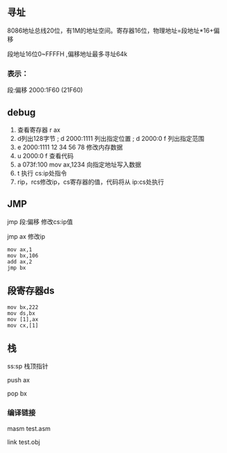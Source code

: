 ## 寻址

8086地址总线20位，有1M的地址空间。寄存器16位，物理地址=段地址*16+偏移

段地址16位0~FFFFH ,偏移地址最多寻址64k

### 表示：

段:偏移  2000:1F60  (21F60)

## debug

1. 查看寄存器 r ax
2. d列出128字节 ; d 2000:1111 列出指定位置 ; d 2000:0 f 列出指定范围
3. e 2000:1111 12 34 56 78 修改内存数据
4. u 2000:0 f 查看代码
5. a 073f:100 mov ax,1234 向指定地址写入数据
6. t 执行 cs:ip处指令
7. rip，rcs修改ip，cs寄存器的值，代码将从 ip:cs处执行

## JMP

jmp 段:偏移 修改cs:ip值

jmp ax 修改ip

```assembly
mov ax,1
mov bx,106
add ax,2
jmp bx
```

## 段寄存器ds

```assembly
mov bx,222
mov ds,bx
mov [1],ax
mov cx,[1]
```

## 栈

ss:sp 栈顶指针

push ax

pop bx

### 编译链接

masm test.asm

link test.obj



